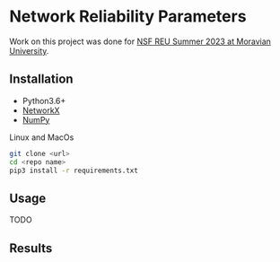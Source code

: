# Network Reliability Parameters

Work on this project was done for [NSF REU Summer 2023 at Moravian University](https://www.moravian.edu/mathematics/reu).

## Installation

* Python3.6+
* [NetworkX](https://networkx.org/documentation/stable/index.html#)
* [NumPy](https://numpy.org/)

Linux and MacOs

```bash
git clone <url>
cd <repo name>
pip3 install -r requirements.txt
```

## Usage

TODO

## Results
